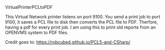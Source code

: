 VirtualPrinterPCLtoPDF

This Virtual Network printer listens on port 9100. You send a print job to port 9100, it saves a PCL file to disk then converts the PCL file to PDF. Therfore, having a pdf for every print job. I am using this to print old reports from an OPENVMS system to PDF files.


Credit goes to: https://robcubed.github.io/PCL5-and-CSharp/